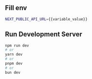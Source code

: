 ## Fill env

```bash
NEXT_PUBLIC_API_URL={{variable_value}}
```

## Run Development Server

```bash
npm run dev
# or
yarn dev
# or
pnpm dev
# or
bun dev
```
